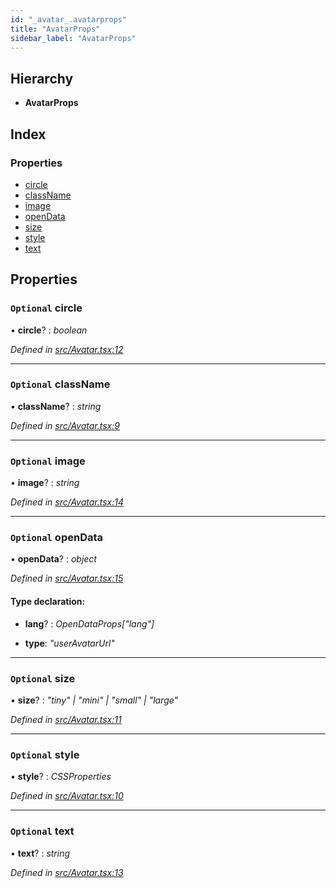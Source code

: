 ```yaml
---
id: "_avatar_.avatarprops"
title: "AvatarProps"
sidebar_label: "AvatarProps"
---
```


## Hierarchy

* **AvatarProps**

## Index

### Properties

* [circle](_avatar_.avatarprops.md#optional-circle)
* [className](_avatar_.avatarprops.md#optional-classname)
* [image](_avatar_.avatarprops.md#optional-image)
* [openData](_avatar_.avatarprops.md#optional-opendata)
* [size](_avatar_.avatarprops.md#optional-size)
* [style](_avatar_.avatarprops.md#optional-style)
* [text](_avatar_.avatarprops.md#optional-text)

## Properties

### `Optional` circle

• **circle**? : *boolean*

*Defined in [src/Avatar.tsx:12](https://github.com/tarojsx/ui/blob/6701f45/src/Avatar.tsx#L12)*

___

### `Optional` className

• **className**? : *string*

*Defined in [src/Avatar.tsx:9](https://github.com/tarojsx/ui/blob/6701f45/src/Avatar.tsx#L9)*

___

### `Optional` image

• **image**? : *string*

*Defined in [src/Avatar.tsx:14](https://github.com/tarojsx/ui/blob/6701f45/src/Avatar.tsx#L14)*

___

### `Optional` openData

• **openData**? : *object*

*Defined in [src/Avatar.tsx:15](https://github.com/tarojsx/ui/blob/6701f45/src/Avatar.tsx#L15)*

#### Type declaration:

* **lang**? : *OpenDataProps["lang"]*

* **type**: *"userAvatarUrl"*

___

### `Optional` size

• **size**? : *"tiny" | "mini" | "small" | "large"*

*Defined in [src/Avatar.tsx:11](https://github.com/tarojsx/ui/blob/6701f45/src/Avatar.tsx#L11)*

___

### `Optional` style

• **style**? : *CSSProperties*

*Defined in [src/Avatar.tsx:10](https://github.com/tarojsx/ui/blob/6701f45/src/Avatar.tsx#L10)*

___

### `Optional` text

• **text**? : *string*

*Defined in [src/Avatar.tsx:13](https://github.com/tarojsx/ui/blob/6701f45/src/Avatar.tsx#L13)*
